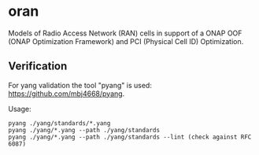 # oran

Models of Radio Access Network (RAN) cells in support of a ONAP OOF (ONAP Optimization Framework) and PCI (Physical Cell ID) Optimization. 

## Verification

For yang validation the tool "pyang" is used: https://github.com/mbj4668/pyang.

Usage: 
```
pyang ./yang/standards/*.yang
pyang ./yang/*.yang --path ./yang/standards
pyang ./yang/*.yang --path ./yang/standards --lint (check against RFC 6087)
```